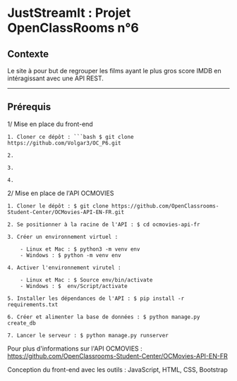 # JustStreamIt : Projet OpenClassRooms n°6 

## Contexte 

Le site à pour but de regrouper les films ayant le plus gros score IMDB en intéragissant avec une API REST.

---

## Prérequis 

1/ Mise en place du front-end

    1. Cloner ce dépôt : ```bash $ git clone https://github.com/Volgar3/OC_P6.git

    2. 

    3. 

    4.

2/ Mise en place de l'API OCMOVIES

    1. Cloner le dépôt : $ git clone https://github.com/OpenClassrooms-Student-Center/OCMovies-API-EN-FR.git

    2. Se positionner à la racine de l'API : $ cd ocmovies-api-fr 

    3. Créer un environnement virtuel : 

        - Linux et Mac : $ python3 -m venv env
        - Windows : $ python -m venv env

    4. Activer l'environnement virutel : 

        - Linux et Mac : $ Source env/bin/activate
        - Windows : $  env/Script/activate

    5. Installer les dépendances de l'API : $ pip install -r requirements.txt

    6. Créer et alimenter la base de données : $ python manage.py create_db

    7. Lancer le serveur : $ python manage.py runserver

Pour plus d'informations sur l'API OCMOVIES : https://github.com/OpenClassrooms-Student-Center/OCMovies-API-EN-FR













Conception du front-end avec  les outils : JavaScript, HTML, CSS, Bootstrap
